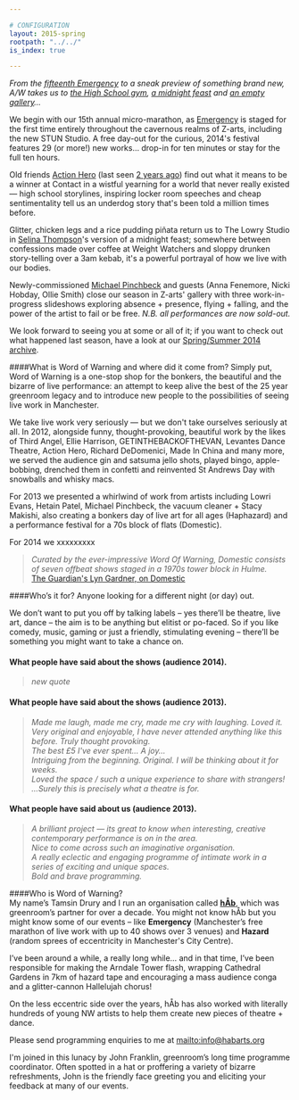 ```yaml
---

# CONFIGURATION
layout: 2015-spring
rootpath: "../../"
is_index: true

---
```

*From the [fifteenth Emergency](/current/2014-emergency) to a sneak preview of something brand new, A/W takes us to [the High School gym](/current/2014-autumnwinter/actionhero), [a midnight feast](/current/2014-autumnwinter/thompson) and [an empty gallery](/current/2014-autumnwinter/pinchbeck)…*        
        
We begin with our 15th annual micro-marathon, as [Emergency](/current/2014-emergency) is staged for the first time entirely throughout the cavernous realms of Z-arts, including the new STUN Studio. A free day-out for the curious, 2014's festival features 29 (or more!) new works… drop-in for ten minutes or stay for the full ten hours.        
        
Old friends [Action Hero](/current/2014-autumnwinter/actionhero) (last seen [2 years ago](/archive/2012-autumnwinter/goproject)) find out what it means to be a winner at Contact in a wistful yearning for a world that never really existed — high school storylines, inspiring locker room speeches and cheap sentimentality tell us an underdog story that's been told a million times before.        
        
Glitter, chicken legs and a rice pudding piñata return us to The Lowry Studio in [Selina Thompson](/current/2014-autumnwinter/thompson)'s version of a midnight feast; somewhere between confessions made over coffee at Weight Watchers and sloppy drunken story-telling over a 3am kebab, it's a powerful portrayal of how we live with our bodies.    
        
Newly-commissioned [Michael Pinchbeck](/current/2014-autumnwinter/pinchbeck) and guests (Anna Fenemore, Nicki Hobday, Ollie Smith) close our season in Z-arts' gallery with three work-in-progress slideshows exploring absence + presence, flying + falling, and the power of the artist to fail or be free. *N.B. all performances are now sold-out.*     
        
We look forward to seeing you at some or all of it; if you want to check out what happened last season, have a look at our [Spring/Summer 2014 archive](/archive/2014-springsummer).        
        
####What is Word of Warning and where did it come from?
Simply put, Word of Warning is a one-stop shop for the bonkers, the beautiful and the bizarre of live performance: an attempt to keep alive the best of the 25 year greenroom legacy and to introduce new people to the possibilities of seeing live work in Manchester.

We take live work very seriously — but we don't take ourselves seriously at all. In 2012, alongside funny, thought-provoking, beautiful work by the likes of Third Angel, Ellie Harrison, GETINTHEBACKOFTHEVAN, Levantes Dance Theatre, Action Hero, Richard DeDomenici, Made In China and many more, we served the audience gin and satsuma jello shots, played bingo, apple-bobbing, drenched them in confetti and reinvented St Andrews Day with snowballs and whisky macs.        
       
For 2013 we presented a whirlwind of work from artists including Lowri Evans, Hetain Patel, Michael Pinchbeck, the vacuum cleaner + Stacy Makishi, also creating a bonkers day of live art for all ages (Haphazard) and a performance festival for a 70s block of flats (Domestic).       
        
For 2014 we xxxxxxxxx           
                
>*Curated by the ever-impressive Word Of Warning, Domestic consists of seven offbeat shows staged in a 1970s tower block in Hulme.*<br>[The Guardian's Lyn Gardner, on Domestic](http://www.theguardian.com/stage/2013/nov/02/this-weeks-theatre)
        
####Who’s it for? Anyone looking for a different night (or day) out.    

We don’t want to put you off by talking labels – yes there’ll be theatre, live art, dance – the aim is to be anything but elitist or po-faced. So if you like comedy, music, gaming or just a friendly, stimulating evening – there’ll be something you might want to take a chance on.    
        
#### What people have said about the shows (audience 2014).    
>*new quote*            
                
#### What people have said about the shows (audience 2013).    
>*Made me laugh, made me cry, made me cry with laughing. Loved it.*       
>*Very original and enjoyable, I have never attended anything like this before. Truly thought provoking.*       
>*The best £5 I've ever spent… A joy…*      
>*Intriguing from the beginning. Original. I will be thinking about it for weeks.*      
>*Loved the space / such a unique experience to share with strangers!*       
>*…Surely this is precisely what a theatre is for.*       
         
#### What people have said about us (audience 2013).    
>*A brilliant project — its great to know when interesting, creative contemporary performance is on in the area.*       
>*Nice to come across such an imaginative organisation.*        
>*A really eclectic and engaging programme of intimate work in a series of exciting and unique spaces.*        
>*Bold and brave programming.*      
       
####Who is Word of Warning?         
My name’s Tamsin Drury and I run an organisation called **[hÅb](/hab)**, which was greenroom’s partner for over a decade. You might not know hÅb but you might know some of our events – like **Emergency** (Manchester’s free marathon of live work with up to 40 shows over 3 venues) and **Hazard** (random sprees of eccentricity in Manchester's City Centre).

I’ve been around a while, a really long while… and in that time, I’ve been responsible for making the Arndale Tower flash, wrapping Cathedral Gardens in 7km of hazard tape and encouraging a mass audience conga and a glitter-cannon Hallelujah chorus!    

On the less eccentric side over the years, hÅb has also worked with literally hundreds of young NW artists to help them create new pieces of theatre + dance.
          
Please send programming enquiries to me at <mailto:info@habarts.org>             

I'm joined in this lunacy by John Franklin, greenroom’s long time programme coordinator. Often spotted in a hat or proffering a variety of bizarre refreshments, John is the friendly face greeting you and eliciting your feedback at many of our events.
